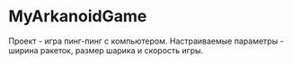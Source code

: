 # MyArkanoidGame

Проект - игра пинг-пинг с компьютером.
Настраиваемые параметры - ширина ракеток, размер шарика и скорость игры.
